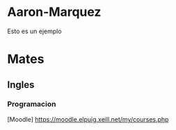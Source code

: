 # Aaron-Marquez
Esto es un ejemplo
# Mates
## Ingles
### Programacion
[Moodle] https://moodle.elpuig.xeill.net/my/courses.php
